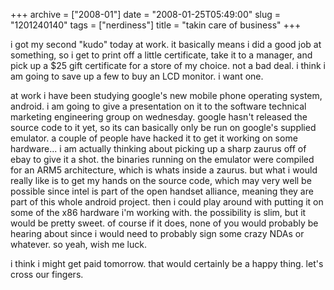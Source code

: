 +++
archive = ["2008-01"]
date = "2008-01-25T05:49:00"
slug = "1201240140"
tags = ["nerdiness"]
title = "takin care of business"
+++

i got my second "kudo" today at work. it basically means i did a good job
at something, so i get to print off a little certificate, take it to
a manager, and pick up a $25 gift certificate for a store of my choice.
not a bad deal. i think i am going to save up a few to buy an LCD monitor.
i want one.

at work i have been studying google's new mobile phone operating system,
android. i am going to give a presentation on it to the software technical
marketing engineering group on wednesday. google hasn't released the
source code to it yet, so its can basically only be run on google's
supplied emulator. a couple of people have hacked it to get it working on
some hardware... i am actually thinking about picking up a sharp zaurus
off of ebay to give it a shot. the binaries running on the emulator were
compiled for an ARM5 architecture, which is whats inside a zaurus. but
what i would really like is to get my hands on the source code, which may
very well be possible since intel is part of the open handset alliance,
meaning they are part of this whole android project. then i could play
around with putting it on some of the x86 hardware i'm working with. the
possibility is slim, but it would be pretty sweet. of course if it does,
none of you would probably be hearing about since i would need to probably
sign some crazy NDAs or whatever. so yeah, wish me luck.

i think i might get paid tomorrow. that would certainly be a happy thing.
let's cross our fingers.

